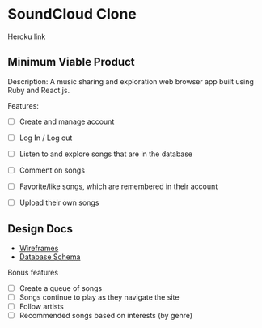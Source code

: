
# SoundCloud Clone

Heroku link


## Minimum Viable Product

Description: A music sharing and exploration web browser
app built using Ruby and React.js.

Features:
- [ ] Create and manage account
- [ ] Log In / Log out
- [ ] Listen to and explore songs that are in the database
- [ ] Comment on songs
- [ ] Favorite/like songs, which are remembered in their account
- [ ] Upload their own songs



## Design Docs
* [Wireframes][wireframes]
* [Database Schema][schema]


[wireframes]: ./docs/Wireframes.md
[schema]: ./docs/schema.md



Bonus features
- [ ] Create a queue of songs
- [ ] Songs continue to play as they navigate the site
- [ ] Follow artists
- [ ] Recommended songs based on interests (by genre)
